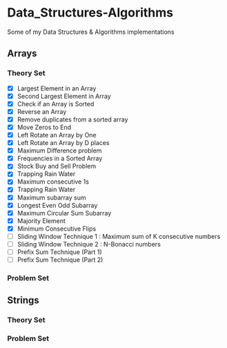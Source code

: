 # Data_Structures-Algorithms
Some of my Data Structures &amp; Algorithms implementations 

## Arrays
### Theory Set
* [X]   Largest Element in an Array 
* [X]   Second Largest Element in Array 
* [X]   Check if an Array is Sorted 
* [X]   Reverse an Array 
* [X]   Remove duplicates from a sorted array 
* [X]   Move Zeros to End 
* [X]   Left Rotate an Array by One 
* [x]   Left Rotate an Array by D places 
* [X]   Maximum Difference problem  
* [X]   Frequencies in a Sorted Array  
* [X]   Stock Buy and Sell Problem 
* [X]   Trapping Rain Water
* [X]   Maximum consecutive 1s
* [X]   Trapping Rain Water
* [X]   Maximum subarray sum 
* [X]   Longest Even Odd Subarray 
* [X]   Maximum Circular Sum Subarray 
* [X]   Majority Element 
* [X]   Minimum Consecutive Flips 
* [ ]   Sliding Window Technique 1 : Maximum sum of K consecutive numbers
* [ ]   Sliding Window Technique 2 : N-Bonacci numbers
* [ ]   Prefix Sum Technique (Part 1) 
* [ ]   Prefix Sum Technique (Part 2) 
### Problem Set

## Strings
### Theory Set
### Problem Set
